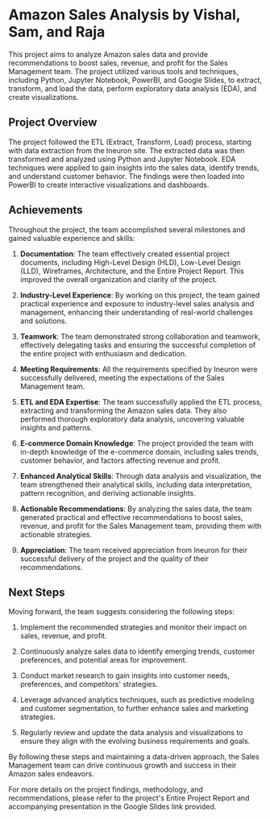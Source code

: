 # Amazon Sales Analysis by Vishal, Sam, and Raja

This project aims to analyze Amazon sales data and provide recommendations to boost sales, revenue, and profit for the Sales Management team. The project utilized various tools and techniques, including Python, Jupyter Notebook, PowerBI, and Google Slides, to extract, transform, and load the data, perform exploratory data analysis (EDA), and create visualizations.

## Project Overview

The project followed the ETL (Extract, Transform, Load) process, starting with data extraction from the Ineuron site. The extracted data was then transformed and analyzed using Python and Jupyter Notebook. EDA techniques were applied to gain insights into the sales data, identify trends, and understand customer behavior. The findings were then loaded into PowerBI to create interactive visualizations and dashboards.

## Achievements

Throughout the project, the team accomplished several milestones and gained valuable experience and skills:

1. **Documentation**: The team effectively created essential project documents, including High-Level Design (HLD), Low-Level Design (LLD), Wireframes, Architecture, and the Entire Project Report. This improved the overall organization and clarity of the project.

2. **Industry-Level Experience**: By working on this project, the team gained practical experience and exposure to industry-level sales analysis and management, enhancing their understanding of real-world challenges and solutions.

3. **Teamwork**: The team demonstrated strong collaboration and teamwork, effectively delegating tasks and ensuring the successful completion of the entire project with enthusiasm and dedication.

4. **Meeting Requirements**: All the requirements specified by Ineuron were successfully delivered, meeting the expectations of the Sales Management team.

5. **ETL and EDA Expertise**: The team successfully applied the ETL process, extracting and transforming the Amazon sales data. They also performed thorough exploratory data analysis, uncovering valuable insights and patterns.

6. **E-commerce Domain Knowledge**: The project provided the team with in-depth knowledge of the e-commerce domain, including sales trends, customer behavior, and factors affecting revenue and profit.

7. **Enhanced Analytical Skills**: Through data analysis and visualization, the team strengthened their analytical skills, including data interpretation, pattern recognition, and deriving actionable insights.

8. **Actionable Recommendations**: By analyzing the sales data, the team generated practical and effective recommendations to boost sales, revenue, and profit for the Sales Management team, providing them with actionable strategies.

9. **Appreciation**: The team received appreciation from Ineuron for their successful delivery of the project and the quality of their recommendations.

## Next Steps

Moving forward, the team suggests considering the following steps:

1. Implement the recommended strategies and monitor their impact on sales, revenue, and profit.

2. Continuously analyze sales data to identify emerging trends, customer preferences, and potential areas for improvement.

3. Conduct market research to gain insights into customer needs, preferences, and competitors' strategies.

4. Leverage advanced analytics techniques, such as predictive modeling and customer segmentation, to further enhance sales and marketing strategies.

5. Regularly review and update the data analysis and visualizations to ensure they align with the evolving business requirements and goals.

By following these steps and maintaining a data-driven approach, the Sales Management team can drive continuous growth and success in their Amazon sales endeavors.

For more details on the project findings, methodology, and recommendations, please refer to the project's Entire Project Report and accompanying presentation in the Google Slides link provided.
  


